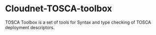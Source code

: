 # Cloudnet-TOSCA-toolbox

TOSCA Toolbox is a set of tools for Syntax and type checking of TOSCA deployment descriptors.